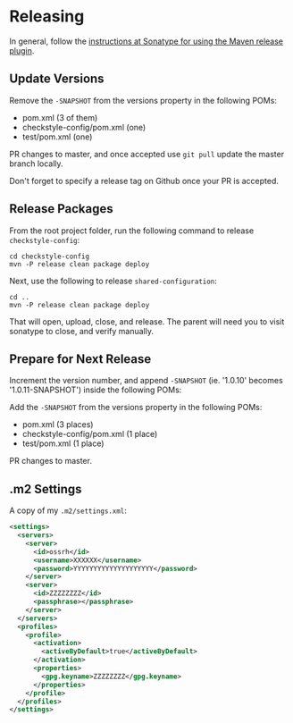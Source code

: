 # Releasing

In general, follow the [instructions at Sonatype for using the Maven release
plugin](http://central.sonatype.org/pages/apache-maven.html).

## Update Versions

Remove the `-SNAPSHOT` from the versions property in the following POMs:
* pom.xml (3 of them)
* checkstyle-config/pom.xml (one)
* test/pom.xml (one)

PR changes to master, and once accepted use `git pull` update the master branch locally.

Don't forget to specify a release tag on Github once your PR is accepted.

## Release Packages

From the root project folder, run the following command to release `checkstyle-config`:

    cd checkstyle-config
    mvn -P release clean package deploy 

Next, use the following to release `shared-configuration`:

    cd ..
    mvn -P release clean package deploy

That will open, upload, close, and release.  The parent will need you to visit sonatype to close,
and verify manually.


## Prepare for Next Release

Increment the version number, and append `-SNAPSHOT` (ie. '1.0.10' becomes '1.0.11-SNAPSHOT') inside the following POMs:

Add the `-SNAPSHOT` from the versions property in the following POMs:
* pom.xml (3 places)
* checkstyle-config/pom.xml (1 place)
* test/pom.xml (1 place)

PR changes to master.

## .m2 Settings
<!--
    mvn release:clean release:prepare

Next, update the version of the parent in `test/pom.xml`. Also update `pom.xml`
to use the latest snapshot of checkstyle-config.

Then, make a pull request for the release. After verifying that it works,
perform the release to upload it to Maven Central.

    mvn release:perform
 -->

A copy of my `.m2/settings.xml`:
```xml
<settings>
  <servers>
    <server>
      <id>ossrh</id>
      <username>XXXXXX</username>
      <password>YYYYYYYYYYYYYYYYYYYY</password>
    </server>
    <server>
      <id>ZZZZZZZZ</id>
      <passphrase></passphrase>
    </server>
  </servers>
  <profiles>
    <profile>
      <activation>
        <activeByDefault>true</activeByDefault>
      </activation>
      <properties>
        <gpg.keyname>ZZZZZZZZ</gpg.keyname>
      </properties>
    </profile>
  </profiles>
</settings>
```
